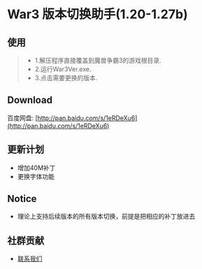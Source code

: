 # War3 版本切换助手(1.20-1.27b)

## 使用
>* 1.解压程序直接覆盖到魔兽争霸3的游戏根目录.
>* 2.运行War3Ver.exe.
>* 3.点击需要更换的版本.

## Download
百度网盘:  [http://pan.baidu.com/s/1eRDeXu6](http://pan.baidu.com/s/1eRDeXu6)

## 更新计划
* 增加40M补丁
* 更换字体功能


## Notice
* 理论上支持后续版本的所有版本切换，前提是把相应的补丁放进去

## 社群贡献
+ [联系我们](mailto:bluexray@qq.com)

